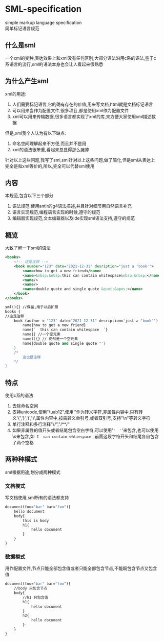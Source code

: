 # SML-specification

simple markup language specification  
简单标记语言规范

## 什么是sml

一个xml的变种,表达效果上和xml没有任何区别,大部分语法沿用c系的语法,鉴于c系语言的流行,sml的语法本身也会让人看起来很熟悉

## 为什么产生sml

xml的用途:

1. 人们需要标记语言,它的确有存在的价值,用来写文档,html就是文档标记语言
2. 可以用来当作为配置文件,很多项目,都是使用xml作为配置文件
3. xml可以用来传输数据,很多语言都实现了xml的库,来方便大家使用xml描述数据

但是,xml我个人认为有以下缺点:

1. 命名空间理解起来不方便,而且并不是用
2. xml的语法很笨重,看起来总显得那么臃肿

针对以上这些问题,我写了sml,sml针对以上这些问题,做了简化,但是sml从表达上完全是和xml等价的,所以,完全可以代替xml使用

## 内容

本规范,包含以下三个部分

1. 语法规范,使用antlr的g4语法描述,并且针对细节用自然语言补充
2. 语言实现规范,编程语言实现的时候,遵守的规范
3. 编辑器实现规范,文本编辑器以及ide实现sml语法支持,遵守的规范

## 概览

大致了解一下sml的语法

```xml
<books>
    <!-- 这是注释 -->
    <book number="123" date="2021-12-31" desription="just a 'book'">
        <name>how to get a new friend</name>
        <name>&nbsp;&nbsp;this can contain whitespace&nbsp;&nbsp;</name>
        <name/>
        <name/>
        <name>double quote and single quote &quot;&apos;</name>
    </book>
</books>
```

```sml
sml(){} //保留,用于以后扩展
books {
//这是注释
    book (author = "123" date="2021-12-31" desription='just a "book"') {
        name{how to get a new friend}
        name{`  this can contain whitespace  `}
        name{} //一个空元素
        name(){} // 仍然是一个空元素
        name{double quote and single quote "'}
    }
    /*
        这也是注释
    */
}
```

## 特点

使用c系的语法

1. 去除命名空间
2. 支持unicode,使用"\uab12",使用'\'作为转义字符,非属性内容中,只有转义'{','}','(',')',属性内容中,按需转义单引号,或者双引号,支持"\n"等转义字符
3. 单行注释和多行注释"//","/**/"
4. 如果非属性的值开头或者结尾包含空白字符,可以使用'`'  '`'来包含,也可以使用\s来包含,如`  I  can contain whtiespace  `,前面这段字符开头和结尾各自包含了两个空格

## 两种种模式

sml根据用途,划分成两种模式

### 文档模式

写文档使用,sml所有的语法都支持

```sml
document(foo="bar" bar="foo"){
    hello document
    body{
        this is body
        h1{
            hello document
        }
    }
}
```

### 数据模式

用作配置文件,节点只能全部包含值或者只能全部包含节点,不能既包含节点又包含值

```sml
document(foo="bar" bar="foo"){
    //body 只包含节点
    body{
        //h1 只包含值
        h1{
            hello document
        }
        h2{
            hello document
        }
    }
}
```